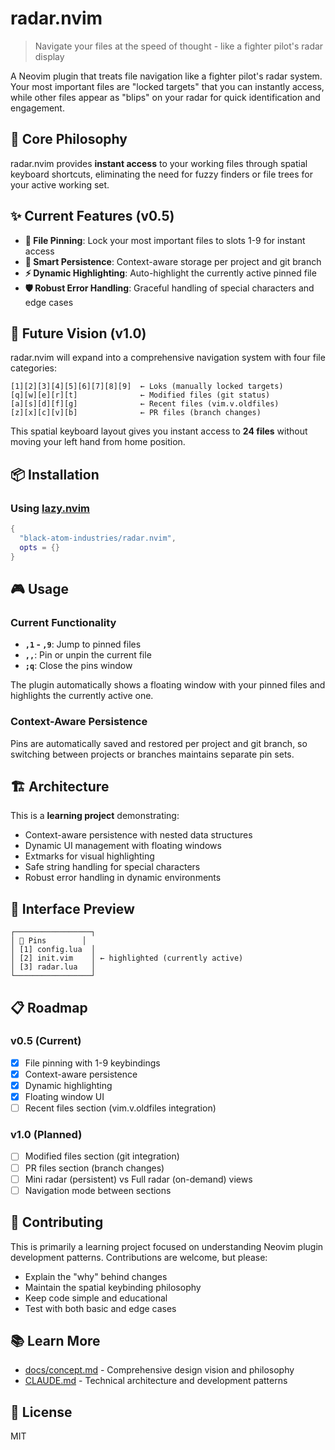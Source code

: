 # radar.nvim

> Navigate your files at the speed of thought - like a fighter pilot's radar display

A Neovim plugin that treats file navigation like a fighter pilot's radar system. Your most important files are "locked targets" that you can instantly access, while other files appear as "blips" on your radar for quick identification and engagement.

## 🎯 Core Philosophy

radar.nvim provides **instant access** to your working files through spatial keyboard shortcuts, eliminating the need for fuzzy finders or file trees for your active working set.

## ✨ Current Features (v0.5)

- **📍 File Pinning**: Lock your most important files to slots 1-9 for instant access
- **🎯 Smart Persistence**: Context-aware storage per project and git branch
- **⚡ Dynamic Highlighting**: Auto-highlight the currently active pinned file
- **🛡️ Robust Error Handling**: Graceful handling of special characters and edge cases

## 🚀 Future Vision (v1.0)

radar.nvim will expand into a comprehensive navigation system with four file categories:

```
[1][2][3][4][5][6][7][8][9]  ← Loks (manually locked targets)
[q][w][e][r][t]              ← Modified files (git status)
[a][s][d][f][g]              ← Recent files (vim.v.oldfiles)
[z][x][c][v][b]              ← PR files (branch changes)
```

This spatial keyboard layout gives you instant access to **24 files** without moving your left hand from home position.

## 📦 Installation

### Using [lazy.nvim](https://github.com/folke/lazy.nvim)

```lua
{
  "black-atom-industries/radar.nvim",
  opts = {}
}
```

## 🎮 Usage

### Current Functionality

- **`,1` - `,9`**: Jump to pinned files
- **`,,`**: Pin or unpin the current file
- **`;q`**: Close the pins window

The plugin automatically shows a floating window with your pinned files and highlights the currently active one.

### Context-Aware Persistence

Pins are automatically saved and restored per project and git branch, so switching between projects or branches maintains separate pin sets.

## 🏗️ Architecture

This is a **learning project** demonstrating:

- Context-aware persistence with nested data structures
- Dynamic UI management with floating windows
- Extmarks for visual highlighting
- Safe string handling for special characters
- Robust error handling in dynamic environments

## 🎨 Interface Preview

```
┌─────────────────┐
│ 📌 Pins        │
│ [1] config.lua  │
│ [2] init.vim    │ ← highlighted (currently active)
│ [3] radar.lua   │
└─────────────────┘
```

## 📋 Roadmap

### v0.5 (Current)

- [x] File pinning with 1-9 keybindings
- [x] Context-aware persistence
- [x] Dynamic highlighting
- [x] Floating window UI
- [ ] Recent files section (vim.v.oldfiles integration)

### v1.0 (Planned)

- [ ] Modified files section (git integration)
- [ ] PR files section (branch changes)
- [ ] Mini radar (persistent) vs Full radar (on-demand) views
- [ ] Navigation mode between sections

## 🤝 Contributing

This is primarily a learning project focused on understanding Neovim plugin development patterns. Contributions are welcome, but please:

- Explain the "why" behind changes
- Maintain the spatial keybinding philosophy
- Keep code simple and educational
- Test with both basic and edge cases

## 📚 Learn More

- [docs/concept.md](docs/concept.md) - Comprehensive design vision and philosophy
- [CLAUDE.md](CLAUDE.md) - Technical architecture and development patterns

## 📄 License

MIT
